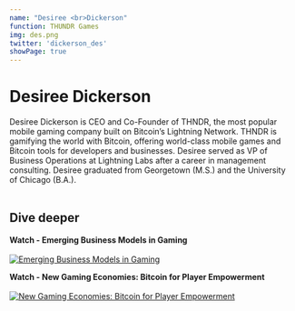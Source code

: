 ```yaml
---
name: "Desiree <br>Dickerson"
function: THUNDR Games
img: des.png
twitter: 'dickerson_des'
showPage: true
---
```


# Desiree Dickerson

Desiree Dickerson is CEO and Co-Founder of THNDR, the most popular mobile gaming company built on Bitcoin’s Lightning Network. THNDR is gamifying the world with Bitcoin, offering world-class mobile games and Bitcoin tools for developers and businesses. Desiree served as VP of Business Operations at Lightning Labs after a career in management consulting. Desiree graduated from Georgetown (M.S.) and the University of Chicago (B.A.).
<br><br>

## Dive deeper


<div class="grid grid-cols-2 gap-5">
<div class="p-3 my-2">

**Watch - Emerging Business Models in Gaming**  <br><br>
[![Emerging Business Models in Gaming](/content/des1.png)](https://www.youtube.com/watch?v=XPmJvLxjpzo/)
</div>

<div class="p-3 my-2">

**Watch - New Gaming Economies: Bitcoin for Player Empowerment**  <br><br>
[![New Gaming Economies: Bitcoin for Player Empowerment](/content/des2.png)](https://www.youtube.com/watch?v=R7QSDI90yTg/)
</div>

</div>

<br>
